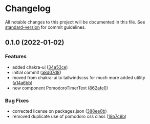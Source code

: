 # Changelog

All notable changes to this project will be documented in this file. See [standard-version](https://github.com/conventional-changelog/standard-version) for commit guidelines.

## 0.1.0 (2022-01-02)


### Features

* added chakra-ui ([34a53ce](https://github.com/jbaez001/pomodoro/commit/34a53cef7539c727166eddaa268c8ce0fb283adf))
* initial commit ([a8d07d8](https://github.com/jbaez001/pomodoro/commit/a8d07d87915cec19e84b857bb1e6d7af0c7ecf20))
* moved from chakra-ui to tailwindscss for much more added utility ([a14a6bb](https://github.com/jbaez001/pomodoro/commit/a14a6bbf19f1f3cda85e20bae3bf6aa24de1d529))
* new component PomodoroTimerText ([862afe0](https://github.com/jbaez001/pomodoro/commit/862afe04f6da111297d4c3d17bf9366ed42cf60e))


### Bug Fixes

* corrected license on packages.json ([388ee0b](https://github.com/jbaez001/pomodoro/commit/388ee0b8b804b13be81c6e98924defd1c3a42ef1))
* removed duplicate use of pomodoro css class ([19a7c9b](https://github.com/jbaez001/pomodoro/commit/19a7c9b74753928dce8d9d1f680d2e481e0d932b))
